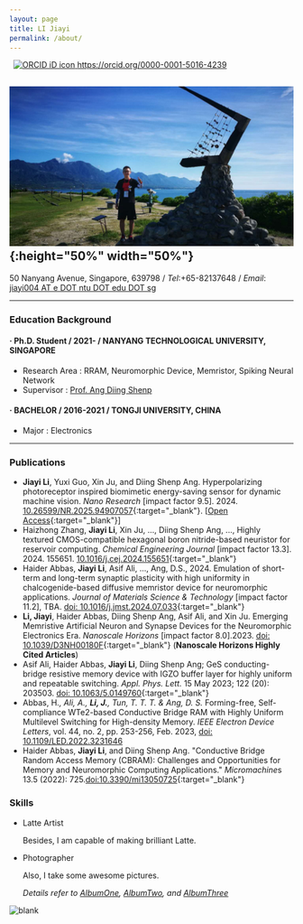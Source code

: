 ```yaml
---
layout: page
title: LI Jiayi
permalink: /about/
---
```


<a
id="cy-effective-orcid-url"
class="underline"
  href="https://orcid.org/0000-0001-5016-4239"
  target="orcid.widget"
  rel="me noopener noreferrer"
  style="vertical-align: top">
  <img
    src="https://orcid.org/sites/default/files/images/orcid_16x16.png"
    style="width: 1em; margin-inline-start: 0.5em"
    alt="ORCID iD icon"/>
  https://orcid.org/0000-0001-5016-4239
</a>
## ![jiayi_pic](/assets/img/jiayi_pic.jpg){:height="50%" width="50%"}

50 Nanyang Avenue, Singapore, 639798 / *Tel*:+65-82137648 / *Email*: [jiayi004 AT e DOT ntu DOT edu DOT sg]( )

---

<!-- ![Education_Background](/static/posts/About_Edu_BG.svg) -->

### Education Background

####    · Ph.D. Student / 2021- / NANYANG TECHNOLOGICAL UNIVERSITY, SINGAPORE

- Research Area : RRAM, Neuromorphic Device, Memristor, Spiking Neural Network
- Supervisor    : [Prof. Ang Diing Shenp](https://ndl-ntu.github.io/)

####    · BACHELOR / 2016-2021 / TONGJI UNIVERSITY, CHINA

- Major  : Electronics


<!-- - Minor  : German
- GPA    : 87/100 -->

<!-- ####    · LANGUAGE PROFICIENCY

- TOEFL  : 102 [2020.8]
- German : B2 -->

---

### Publications
- **Jiayi Li**, Yuxi Guo, Xin Ju, and Diing Shenp Ang. Hyperpolarizing photoreceptor inspired biomimetic energy-saving sensor for dynamic machine vision. *Nano Research* [impact factor 9.5]. 2024. [10.26599/NR.2025.94907057](https://doi.org/10.26599/NR.2025.94907057){:target="_blank"}. [[Open Access](https://www.sciopen.com/article/pdf/10.26599/NR.2025.94907057.pdf?ifPreview=0){:target="_blank"}] <span class="__dimensions_badge_embed__" data-doi="10.26599/NR.2025.94907057" data-style="small_rectangle" data-hide-zero-citations="true"></span><script async src="https://badge.dimensions.ai/badge.js" charset="utf-8"></script>
- Haizhong Zhang,  **Jiayi Li**, Xin Ju, ..., Diing Shenp Ang, ..., Highly textured CMOS-compatible hexagonal boron nitride-based neuristor for reservoir computing. *Chemical Engineering Journal* [impact factor 13.3]. 2024. 155651. [10.1016/j.cej.2024.155651](https://doi.org/10.1016/j.cej.2024.155651){:target="_blank"}
<span class="__dimensions_badge_embed__" data-doi="10.1016/j.cej.2024.155651" data-style="small_rectangle" data-hide-zero-citations="true"></span><script async src="https://badge.dimensions.ai/badge.js" charset="utf-8"></script>
- Haider Abbas, **Jiayi Li**, Asif Ali, ..., Ang, D.S., 2024. Emulation of short-term and long-term synaptic plasticity with high uniformity in chalcogenide-based diffusive memristor device for neuromorphic applications. *Journal of Materials Science & Technology* [impact factor 11.2], TBA. [doi: 10.1016/j.jmst.2024.07.033](https://doi.org/10.1016/j.jmst.2024.07.033){:target="_blank"} <span class="__dimensions_badge_embed__" data-doi="10.1016/j.jmst.2024.07.033" data-style="small_rectangle" data-hide-zero-citations="true"></span><script async src="https://badge.dimensions.ai/badge.js" charset="utf-8"></script>
- **Li, Jiayi**, Haider Abbas, Diing Shenp Ang, Asif Ali, and Xin Ju. Emerging Memristive Artificial Neuron and Synapse Devices for the Neuromorphic Electronics Era. *Nanoscale Horizons* [impact factor 8.0].2023. [doi: 10.1039/D3NH00180F](https://doi.org/10.1039/D3NH00180F){:target="_blank"} (**Nanoscale Horizons Highly Cited Articles**)
<span class="__dimensions_badge_embed__" data-doi="10.1039/D3NH00180F" data-style="small_rectangle"></span><script async src="https://badge.dimensions.ai/badge.js" charset="utf-8"></script>
- Asif Ali, Haider Abbas, **Jiayi Li**, Diing Shenp Ang; GeS conducting-bridge resistive memory device with IGZO buffer layer for highly uniform and repeatable switching. *Appl. Phys. Lett.* 15 May 2023; 122 (20): 203503. [doi: 10.1063/5.0149760](https://doi.org/10.1063/5.0149760){:target="_blank"}
<span class="__dimensions_badge_embed__" data-doi="10.1063/5.0149760" data-style="small_rectangle"></span><script async src="https://badge.dimensions.ai/badge.js" charset="utf-8"></script>
- Abbas, H.*, Ali, A., **Li, J.**, Tun, T. T. T. & Ang, D. S.* Forming-free, Self-compliance WTe2-based Conductive Bridge RAM with Highly Uniform Multilevel Switching for High-density Memory. *IEEE Electron Device Letters*, vol. 44, no. 2, pp. 253-256, Feb. 2023, [doi: 10.1109/LED.2022.3231646](https://doi.org/10.1109/LED.2022.3231646)
<span class="__dimensions_badge_embed__" data-doi="10.1109/LED.2022.3231646" data-style="small_rectangle"></span><script async src="https://badge.dimensions.ai/badge.js" charset="utf-8"></script>
- Haider Abbas, **Jiayi Li**, and Diing Shenp Ang. "Conductive Bridge Random Access Memory (CBRAM): Challenges and Opportunities for Memory and Neuromorphic Computing Applications." *Micromachine*s 13.5 (2022): 725.[doi:10.3390/mi13050725](https://www.mdpi.com/2072-666X/13/5/725){:target="_blank"}
<span class="__dimensions_badge_embed__" data-doi="10.3390/mi13050725" data-style="small_rectangle"></span><script async src="https://badge.dimensions.ai/badge.js" charset="utf-8"></script>

<!-- ![Achievements](/static/posts/About_Achievements.svg)

#### SCHOLARSHIP

- 2nd Prize of Tongji Scholarship of Excellence [2018.10]
- Honor as Excellent Exchange Student of Tongji University [2019.7]

#### FUNDING

- Mapping Robot Based on Visual SLAM, leading researcher, National University Student Innovation and Entrepreneurship Training Program [2018.4 - 2019.4]

#### HONOR&PRIZE

- 2nd Prize for National College Smart Car Competition (East China) [2019.7]
- 2nd Prize for National College Integrated Circuits Design Competition (East China) [2019.7]
- 1st Honor for National University Student Innovation and Entrepreneurship Training Program in Tongji University [2019.12]
- 2nd Prize for National College Integrated Circuits Design Competition (National) [2020.8]
- 2nd Prize for “Xiaoqingbei” Circuit Design Competition in Tongji University [2018.5]

*Details refer to [projects](https://shieldjy.github.io/projects/)*

---
![Lab](/static/posts/About_Labex.svg)

#### Organic Ferroelectric Material Lab

- Supervisor: Prof. Jun, Li, Prof. Ouyang, Wei
- Research Area: Organic Ferroelectric materials, mainly P(VDF-TrFE).
- Publications:[Done little work but not listed as a contributor] Wu, Qiang, et al. "A feasible heterostructure of P (VDF-TrFE)/semiconductor for a stable multi-state memory." Organic Electronics 77 (2020): 105491.

#### Tongji Smart Car Lab

- Supervisor: Dr. Zhiming, Zhang
- Research Area: Circuit Design
- Publications:[Not yet Published] Li, Weibo, et al. "Computer based automatic measure experiment of integrated operational amplifier comprehensive parameters"

--- -->

<!-- ![Skills](/static/posts/About_Skills.svg) -->

<!-- * EMBEDDED SYSTEM DEVELOPMENT

  - Fluent in C programming for embedded systems, including STM32F1/4 and NXP K60 series.

* ANALOG & DIGITAL (Integrated) CIRCUIT DESIGN

  - Fluent in simulation with NI Mutisim14
  - Fluent in circuit layout design with DXP Altium Designer
  - Fluent in FPGA development with VIVADO
  - Simulation with ModelSim -->

### Skills

* Latte Artist

    Besides, I am capable of making brilliant Latte.

* Photographer

    Also, I take some awesome pictures.

    *Details refer to [AlbumOne](https://shieldjy.github.io/nonsense/photo_album_1.html), [AlbumTwo](https://shieldjy.github.io/nonsense/photo_album_2.html), and [AlbumThree](https://shieldjy.github.io/nonsense/photo_album_3.html)*

![blank](/assets/img/placeholder.png)
